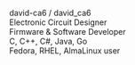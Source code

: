 david-ca6 / david_ca6  
Electronic Circuit Designer   
Firmware & Software Developer   
C, C++, C#, Java, Go   
Fedora, RHEL, AlmaLinux user   

